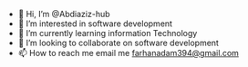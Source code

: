 - 👋 Hi, I’m @Abdiaziz-hub
- 👀 I’m interested in software development 
- 🌱 I’m currently learning information Technology 
- 💞️ I’m looking to collaborate on software development 
- 📫 How to reach me email me farhanadam394@gmail.com 

<!---
farhan020-hub/farhan020-hub is a ✨ special ✨ repository because its `README.md` (this file) appears on your GitHub profile.
You can click the Preview link to take a look at your changes.
--->
